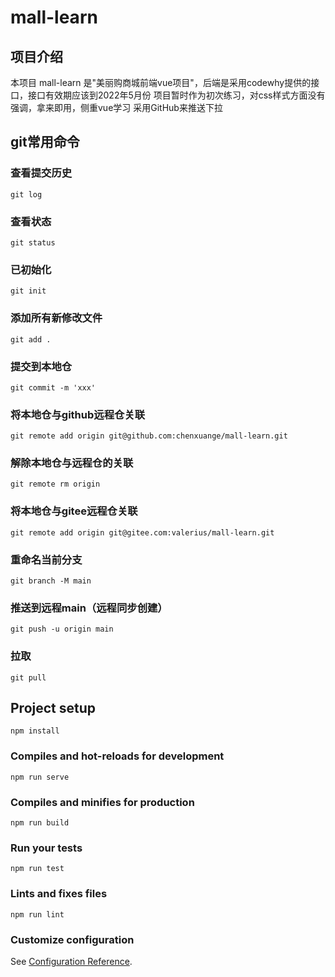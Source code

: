 # mall-learn

## 项目介绍

本项目 mall-learn 是"美丽购商城前端vue项目"，后端是采用codewhy提供的接口，接口有效期应该到2022年5月份
项目暂时作为初次练习，对css样式方面没有强调，拿来即用，侧重vue学习
采用GitHub来推送下拉

## git常用命令

### 查看提交历史

```
git log
```

### 查看状态

```
git status
```

### 已初始化

```
git init
```

### 添加所有新修改文件

```
git add .
```

### 提交到本地仓

```
git commit -m 'xxx'
```

### 将本地仓与github远程仓关联

```
git remote add origin git@github.com:chenxuange/mall-learn.git
```

### 解除本地仓与远程仓的关联

```
git remote rm origin
```

### 将本地仓与gitee远程仓关联

```
git remote add origin git@gitee.com:valerius/mall-learn.git
```

### 重命名当前分支

```
git branch -M main
```

### 推送到远程main（远程同步创建）

```
git push -u origin main
```

### 拉取

```
git pull
```

## Project setup

```
npm install
```

### Compiles and hot-reloads for development

```
npm run serve
```

### Compiles and minifies for production

```
npm run build
```

### Run your tests

```
npm run test
```

### Lints and fixes files

```
npm run lint
```

### Customize configuration

See [Configuration Reference](https://cli.vuejs.org/config/).
